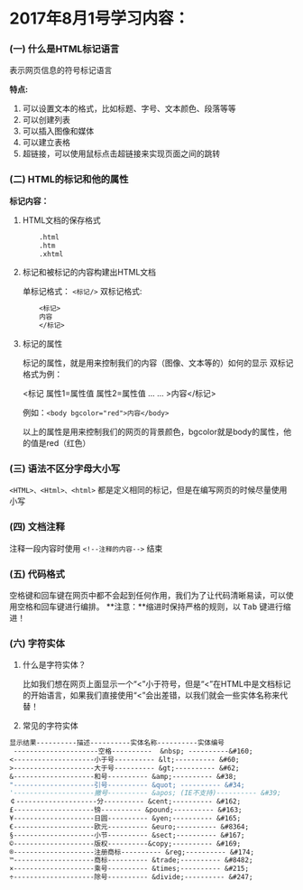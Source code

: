 # 2017年8月1号学习内容：
### (一) 什么是HTML标记语言
表示网页信息的符号标记语言

 **特点:**
1. 可以设置文本的格式，比如标题、字号、文本颜色、段落等等
2. 可以创建列表
3. 可以插入图像和媒体
4. 可以建立表格
5. 超链接，可以使用鼠标点击超链接来实现页面之间的跳转

### (二) HTML的标记和他的属性

**标记内容：**
1. HTML文档的保存格式

    ```vb
        .html
        .htm
        .xhtml
    ```

2. 标记和被标记的内容构建出HTML文档

   单标记格式： `<标记/>`
   双标记格式:

    ```vb
        <标记>
        内容
        </标记>
    ```

3. 标记的属性

    标记的属性，就是用来控制我们的内容（图像、文本等的）如何的显示
    双标记格式为例：

    <标记 属性1=属性值 属性2=属性值 ... ... >内容</标记>

    例如：`<body bgcolor="red">内容</body>`

    以上的属性是用来控制我们的网页的背景颜色，bgcolor就是body的属性，他的值是red（红色）

### (三) 语法不区分字母大小写

   `<HTML>、<Html>、<html>` 都是定义相同的标记，但是在编写网页的时候尽量使用小写

### (四) 文档注释

   注释一段内容时使用 ` <!--注释的内容--> ` 结束

### (五) 代码格式

   空格键和回车键在网页中都不会起到任何作用，我们为了让代码清晰易读，可以使用空格和回车键进行编排。
   **注意：**缩进时保持严格的规则，以 <kbd>Tab</kbd> 键进行缩进！

### (六) 字符实体

1. 什么是字符实体？

   比如我们想在网页上面显示一个“<”小于符号，但是“<”在HTML中是文档标记的开始语言，如果我们直接使用“<”会出差错，以我们就会一些实体名称来代替！

2. 常见的字符实体

```vb
显示结果----------描述----------实体名称----------实体编号
 ---------------------空格----------  &nbsp; ----------&#160;
<--------------------小于号---------- &lt;---------- &#60;
>--------------------大于号---------- &gt;---------- &#62;
&--------------------和号---------- &amp;---------- &#38;
"--------------------引号---------- &quot; ---------- &#34;
'--------------------撇号---------- &apos; (IE不支持)---------- &#39;
￠--------------------分---------- &cent;---------- &#162;
£--------------------镑---------- &pound;---------- &#163;
¥--------------------日圆---------- &yen;---------- &#165;
€--------------------欧元---------- &euro;---------- &#8364;
§--------------------小节---------- &sect;---------- &#167;
©--------------------版权----------&copy;---------- &#169;
®--------------------注册商标---------- &reg;---------- &#174;
™--------------------商标---------- &trade;---------- &#8482;
×--------------------乘号---------- &times;---------- &#215;
÷--------------------除号---------- &divide;---------- &#247;
```
